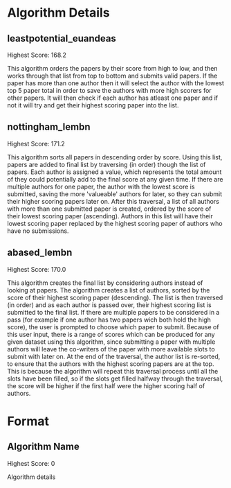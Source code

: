 # Algorithm Details
leastpotential_euandeas
-------------
Highest Score: 168.2

This algorithm orders the papers by their score from high to low, and then works through that list from top to bottom and submits valid papers. If the paper has more than one author then it will select the author with the lowest top 5 paper total in order to save the authors with more high scorers for other papers. It will then check if each author has atleast one paper and if not it will try and get their highest scoring paper into the list.

nottingham_lembn
-------------
Highest Score: 171.2

This algorithm sorts all papers in descending order by score. Using this list, papers are added to final list by traversing (in order) though the list of papers. Each author is assigned a value, which represents the total amount of they could potentially add to the final score at any given time. If there are multiple authors for one paper, the author with the lowest score is submitted, saving the more 'valueable' authors for later, so they can submit their higher scoring papers later on. After this traversal, a list of all authors with more than one submitted paper is created, ordered by the score of their lowest scoring paper (ascending). Authors in this list will have their lowest scoring paper replaced by the highest scoring paper of authors who have no submissions.

abased_lembn
-------------
Highest Score: 170.0

This algorithm creates the final list by considering authors instead of looking at papers. The algorithm creates a list of authors, sorted by the score of their highest scoring paper (descending). The list is then traversed (in order) and as each author is passed over, their highest scoring list is submitted to the final list. If there are multiple papers to be considered in a pass (for example if one author has two papers wich both hold the high score), the user is prompted to choose which paper to submit. Because of this user input, there is a range of scores which can be produced for any given dataset using this algorithm, since submitting a paper with multiple authors will leave the co-writers of the paper with more available slots to submit with later on. At the end of the traversal, the author list is re-sorted, to ensure that the authors with the highest scoring papers are at the top. This is because the algorithm will repeat this traversal process until all the slots have been filled, so if the slots get filled halfway through the traversal, the score will be higher if the first half were the higher scoring half of authors.

# Format
Algorithm Name
-------------
Highest Score: 0

Algorithm details
